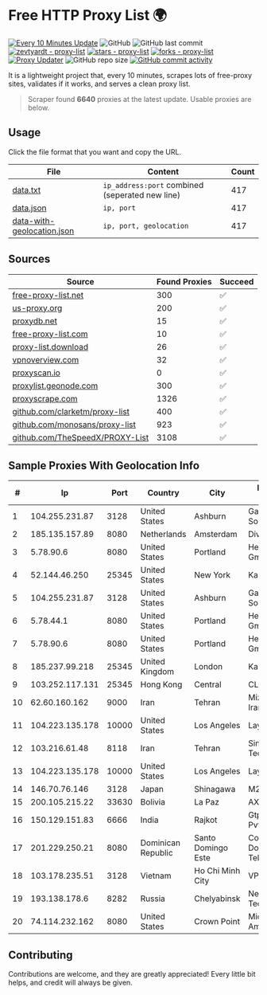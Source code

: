 
# Free HTTP Proxy List 🌍

[![Every 10 Minutes Update](https://github.com/mertguvencli/http-proxy-list/actions/workflows/main.yml/badge.svg?branch=main)](https://github.com/mertguvencli/http-proxy-list/actions/workflows/main.yml)
![GitHub](https://img.shields.io/github/license/mertguvencli/http-proxy-list)
![GitHub last commit](https://img.shields.io/github/last-commit/mertguvencli/http-proxy-list)
[![zevtyardt - proxy-list](https://img.shields.io/static/v1?label=zevtyardt&message=proxy-list&color=blue&logo=github)](https://github.com/zevtyardt/proxy-list "Go to GitHub repo")
[![stars - proxy-list](https://img.shields.io/github/stars/zevtyardt/proxy-list?style=social)](https://github.com/zevtyardt/proxy-list)
[![forks - proxy-list](https://img.shields.io/github/forks/zevtyardt/proxy-list?style=social)](https://github.com/zevtyardt/proxy-list)
[![Proxy Updater](https://github.com/zevtyardt/proxy-list/workflows/Proxy%20Updater/badge.svg)](https://github.com/zevtyardt/proxy-list/actions?query=workflow:"Proxy+Updater")
![GitHub repo size](https://img.shields.io/github/repo-size/zevtyardt/proxy-list)
[![GitHub commit activity](https://img.shields.io/github/commit-activity/m/zevtyardt/proxy-list?logo=commits)](https://github.com/zevtyardt/proxy-list/commits/main)

It is a lightweight project that, every 10 minutes, scrapes lots of free-proxy sites, validates if it works, and serves a clean proxy list.

> Scraper found **6640** proxies at the latest update. Usable proxies are below.

## Usage

Click the file format that you want and copy the URL.

|File|Content|Count|
|----|-------|-----|
|[data.txt](https://raw.githubusercontent.com/mertguvencli/http-proxy-list/main/proxy-list/data.txt)|`ip_address:port` combined (seperated new line)|417|
|[data.json](https://raw.githubusercontent.com/mertguvencli/http-proxy-list/main/proxy-list/data.json)|`ip, port`|417|
|[data-with-geolocation.json](https://raw.githubusercontent.com/mertguvencli/http-proxy-list/main/proxy-list/data-with-geolocation.json)|`ip, port, geolocation`|417|

## Sources

|Source|Found Proxies|Succeed|
|------|-------------|-------|
|[free-proxy-list.net](https://free-proxy-list.net)|300|✅|
|[us-proxy.org](https://www.us-proxy.org)|200|✅|
|[proxydb.net](http://proxydb.net)|15|✅|
|[free-proxy-list.com](https://free-proxy-list.com/?page=&port=&type%5B%5D=http&type%5B%5D=https&up_time=0&search=Search)|10|✅|
|[proxy-list.download](https://www.proxy-list.download/HTTP)|26|✅|
|[vpnoverview.com](https://vpnoverview.com/privacy/anonymous-browsing/free-proxy-servers)|32|✅|
|[proxyscan.io](https://www.proxyscan.io)|0|✅|
|[proxylist.geonode.com](https://proxylist.geonode.com/api/proxy-list?limit=300&page=1&sort_by=lastChecked&sort_type=desc&protocols=http,https)|300|✅|
|[proxyscrape.com](https://api.proxyscrape.com/v2/?request=displayproxies&protocol=http&timeout=10000&country=all&ssl=all&anonymity=all)|1326|✅|
|[github.com/clarketm/proxy-list](https://raw.githubusercontent.com/clarketm/proxy-list/master/proxy-list-raw.txt)|400|✅|
|[github.com/monosans/proxy-list](https://raw.githubusercontent.com/monosans/proxy-list/main/proxies/http.txt)|923|✅|
|[github.com/TheSpeedX/PROXY-List](https://raw.githubusercontent.com/TheSpeedX/PROXY-List/master/http.txt)|3108|✅|


## Sample Proxies With Geolocation Info

|#|Ip|Port|Country|City|Internet Service Provider|
|-|--|----|-------|----|-------------------------|
|1|104.255.231.87|3128|United States|Ashburn|Garrison Network Solutions LLC|
|2|185.135.157.89|8080|Netherlands|Amsterdam|Diva-C OOO|
|3|5.78.90.6|8080|United States|Portland|Hetzner Online GmbH|
|4|52.144.46.250|25345|United States|New York|Kamatera, Inc.|
|5|104.255.231.87|3128|United States|Ashburn|Garrison Network Solutions LLC|
|6|5.78.44.1|8080|United States|Portland|Hetzner Online GmbH|
|7|5.78.90.6|8080|United States|Portland|Hetzner Online GmbH|
|8|185.237.99.218|25345|United Kingdom|London|Kamatera Inc|
|9|103.252.117.131|25345|Hong Kong|Central|CLOUDWEBMANAGE|
|10|62.60.160.162|9000|Iran|Tehran|Mizban Dadeh Iranian Co. (Ltd)|
|11|104.223.135.178|10000|United States|Los Angeles|LayerHost|
|12|103.216.61.48|8118|Iran|Tehran|Sindad Network Technology Ltd.|
|13|104.223.135.178|10000|United States|Los Angeles|LayerHost|
|14|146.70.76.146|3128|Japan|Shinagawa|M247 Europe Infra|
|15|200.105.215.22|33630|Bolivia|La Paz|AXS Bolivia S. A.|
|16|150.129.151.83|6666|India|Rajkot|Gtpl Sorath Telelink Pvt ltd|
|17|201.229.250.21|8080|Dominican Republic|Santo Domingo Este|Compañía Dominicana de Teléfonos S. A.|
|18|103.178.235.51|3128|Vietnam|Ho Chi Minh City|VPSTTT|
|19|193.138.178.6|8282|Russia|Chelyabinsk|New Communication Technologies|
|20|74.114.232.162|8080|United States|Crown Point|Midwest Telecom of America, Inc|



## Contributing

Contributions are welcome, and they are greatly appreciated! Every
little bit helps, and credit will always be given.

